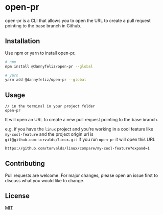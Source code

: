 # open-pr

open-pr is a CLI that allows you to open the URL to create a pull request pointing to the base branch in Github.

## Installation

Use npm or yarn to install open-pr.

```bash
# npm
npm install @dannyfeliz/open-pr --global

# yarn
yarn add @dannyfeliz/open-pr --global
```

## Usage

```
// in the terminal in your project folder
open-pr
```

It will open an URL to create a new pull request pointing to the base branch.

e.g.
if you have the `linux` project and you're working in a cool feature like `my-cool-feature` and the project origin url is `git@github.com:torvalds/linux.git` if you run `open-pr` it will open this URL

```bash
https://github.com/torvalds/linux/compare/my-cool-feature?expand=1
```

## Contributing

Pull requests are welcome. For major changes, please open an issue first to discuss what you would like to change.

## License

[MIT](https://choosealicense.com/licenses/mit/)
